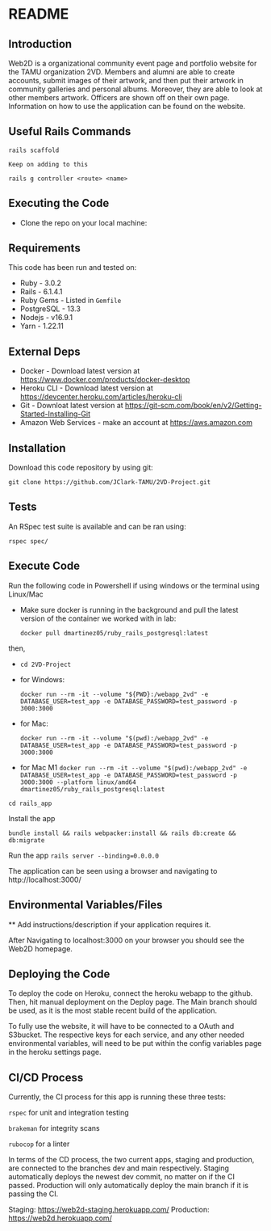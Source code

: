 # README

## Introduction

Web2D is a organizational community event page and portfolio website for the TAMU organization 2VD. Members and alumni are able to create accounts, submit images of their artwork, and then put their artwork in community galleries and personal albums. Moreover, they are able to look at other members artwork. Officers are shown off on their own page. Information on how to use the application can be found on the website.

## Useful Rails Commands

`rails scaffold`

`Keep on adding to this`

`rails g controller <route> <name>`

## Executing the Code

- Clone the repo on your local machine:

## Requirements

This code has been run and tested on:

- Ruby - 3.0.2
- Rails - 6.1.4.1
- Ruby Gems - Listed in `Gemfile`
- PostgreSQL - 13.3
- Nodejs - v16.9.1
- Yarn - 1.22.11

## External Deps

- Docker - Download latest version at https://www.docker.com/products/docker-desktop
- Heroku CLI - Download latest version at https://devcenter.heroku.com/articles/heroku-cli
- Git - Downloat latest version at https://git-scm.com/book/en/v2/Getting-Started-Installing-Git
- Amazon Web Services - make an account at https://aws.amazon.com

## Installation

Download this code repository by using git:

`git clone https://github.com/JClark-TAMU/2VD-Project.git`

## Tests

An RSpec test suite is available and can be ran using:

`rspec spec/`

## Execute Code

Run the following code in Powershell if using windows or the terminal using Linux/Mac

- Make sure docker is running in the background and pull the latest version of the container we worked with in lab:

  `docker pull dmartinez05/ruby_rails_postgresql:latest`

then,

- `cd 2VD-Project`

- for Windows:

  `docker run --rm -it --volume "${PWD}:/webapp_2vd" -e DATABASE_USER=test_app -e DATABASE_PASSWORD=test_password -p 3000:3000`

- for Mac:

  `docker run --rm -it --volume "$(pwd):/webapp_2vd" -e DATABASE_USER=test_app -e DATABASE_PASSWORD=test_password -p 3000:3000`

- for Mac M1
  `docker run --rm -it --volume "$(pwd):/webapp_2vd" -e DATABASE_USER=test_app -e DATABASE_PASSWORD=test_password -p 3000:3000 --platform linux/amd64 dmartinez05/ruby_rails_postgresql:latest`

`cd rails_app`

Install the app

`bundle install && rails webpacker:install && rails db:create && db:migrate`

Run the app
`rails server --binding=0.0.0.0`

The application can be seen using a browser and navigating to http://localhost:3000/

## Environmental Variables/Files

\*\* Add instructions/description if your application requires it.

After Navigating to localhost:3000 on your browser you should see the Web2D homepage.

## Deploying the Code

To deploy the code on Heroku, connect the heroku webapp to the github. Then, hit manual deployment on the Deploy page. The Main branch should be used, as it is the most stable recent build of the application.

To fully use the website, it will have to be connected to a OAuth and S3bucket. The respective keys for each service, and any other needed environmental variables, will need to be put within the config variables page in the heroku settings page.

## CI/CD Process

Currently, the CI process for this app is running these three tests:

  `rspec` for unit and integration testing
  
  `brakeman` for integrity scans
  
  `rubocop` for a linter
  
In terms of the CD process, the two current apps, staging and production, are connected to the branches dev and main respectively. Staging automatically deploys the newest dev commit, no matter on if the CI passed. Production will only automatically deploy the main branch if it is passing the CI.

Staging: https://web2d-staging.herokuapp.com/
Production: https://web2d.herokuapp.com/
